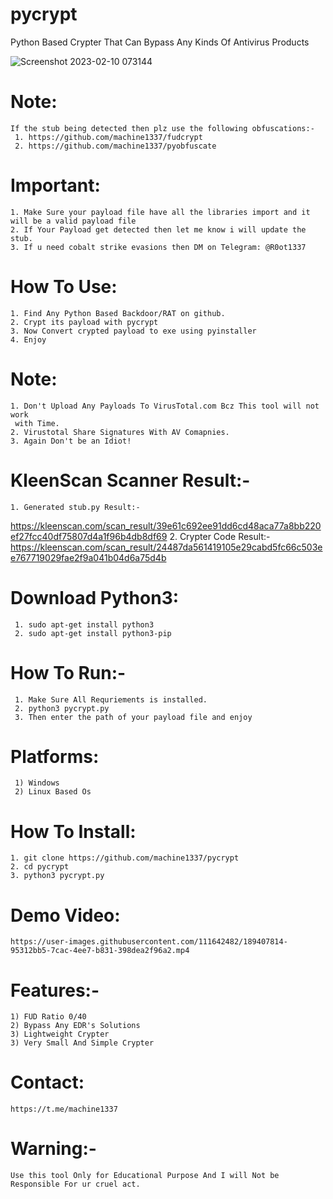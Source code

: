 # pycrypt
Python Based Crypter That Can Bypass Any Kinds Of Antivirus Products

![Screenshot 2023-02-10 073144](https://user-images.githubusercontent.com/82051128/218131962-6e9eba91-040f-43de-90be-b2c5f42f3014.png)

# Note:
    If the stub being detected then plz use the following obfuscations:-
     1. https://github.com/machine1337/fudcrypt
     2. https://github.com/machine1337/pyobfuscate
     
# Important:
    1. Make Sure your payload file have all the libraries import and it will be a valid payload file
    2. If Your Payload get detected then let me know i will update the stub.
    3. If u need cobalt strike evasions then DM on Telegram: @R0ot1337
  
# How To Use:
    1. Find Any Python Based Backdoor/RAT on github.
    2. Crypt its payload with pycrypt
    3. Now Convert crypted payload to exe using pyinstaller
    4. Enjoy
  
# Note:
    1. Don't Upload Any Payloads To VirusTotal.com Bcz This tool will not work
     with Time.
    2. Virustotal Share Signatures With AV Comapnies.
    3. Again Don't be an Idiot!
  
# KleenScan Scanner Result:-
    1. Generated stub.py Result:-
  https://kleenscan.com/scan_result/39e61c692ee91dd6cd48aca77a8bb220ef27fcc40df75807d4a1f96b4db8df69
    2. Crypter Code Result:-
   https://kleenscan.com/scan_result/24487da561419105e29cabd5fc66c503ee767719029fae2f9a041b04d6a75d4b

# Download Python3:

     1. sudo apt-get install python3
     2. sudo apt-get install python3-pip
    
# How To Run:-
     1. Make Sure All Requriements is installed.
     2. python3 pycrypt.py
     3. Then enter the path of your payload file and enjoy
  
# Platforms:
  
     1) Windows
     2) Linux Based Os

# How To Install:

    1. git clone https://github.com/machine1337/pycrypt
    2. cd pycrypt
    3. python3 pycrypt.py
  
 
# Demo Video:
    https://user-images.githubusercontent.com/111642482/189407814-95312bb5-7cac-4ee7-b831-398dea2f96a2.mp4

# Features:-

    1) FUD Ratio 0/40
    2) Bypass Any EDR's Solutions
    3) Lightweight Crypter
    3) Very Small And Simple Crypter

# Contact:
    https://t.me/machine1337
# Warning:-
    Use this tool Only for Educational Purpose And I will Not be Responsible For ur cruel act.
  
